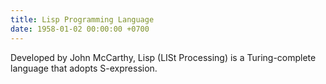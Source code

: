 ```yaml
---
title: Lisp Programming Language
date: 1958-01-02 00:00:00 +0700
---
```


Developed by John McCarthy, Lisp (LISt Processing) is a Turing-complete language that adopts S-expression.
